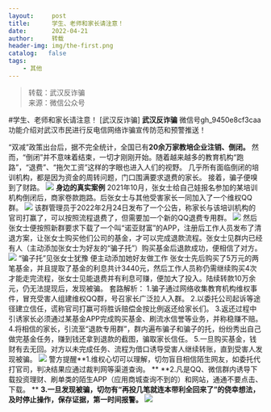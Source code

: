 ```yaml
---
layout:     post
title:      学生、老师和家长请注意！
date:       2022-04-21
author:     转载
header-img: img/the-first.png
catalog:   false
tags:
    - 其他
---
```


<blockquote><p>转载：武汉反诈骗<br>
来源：微信公众号</p></blockquote>

#学生、老师和家长请注意！
[武汉反诈骗]
**武汉反诈骗**
微信号gh_9450e8cf3caa
功能介绍对武汉市民进行反电信网络诈骗宣传防范和预警推送！

“双减”政策出台后，据不完全统计，全国已有**20余万家教培企业注销、倒闭。**
然而，“倒闭”并不意味着结束，一切才刚刚开始。随着越来越多的教育机构“跑路”，“退费”、“拖欠工资”这样的字眼也进入人们的视野。
几乎所有面临倒闭的培训机构，都是因为资金的周转问题，门口围满要求退费的家长。
接着，骗子便嗅到了财路。
![]({{site.baseurl}}/postimg/B2C3No7Vpvca5EPKSwdQV1ImGAHvQIPEHsWYH0zNZsFxjRDAVg52G9EwCQUGdKBaYUiaRYP3RtbC3JH9iaIicll1g.jpeg)
**身边的真实案例**
2021年10月，张女士给自己娃报名参加的某培训机构倒闭后，商家卷款跑路。后张女士与其他受害家长一同加入了一个维权QQ群。
![]({{site.baseurl}}/postimg/B2C3No7Vpvca5EPKSwdQV1ImGAHvQIPE2ibGUu76SJx7nKibFgwdK9KjJoHb0bR2pZ6iaAIvGHyZzAIuFg6GibF0Mw.jpeg)
该群管理员于2022年2月24日发布了一个公告，称家长与该培训机构的官司打赢了，可以按照流程退费了，但需要加一个新的QQ退费专用群。
![]({{site.baseurl}}/postimg/B2C3No7Vpvca5EPKSwdQV1ImGAHvQIPEC2aBSZh2Fhf7Pv17q0XnePGpgr1TG4782WwMpAxWJIK9ia25Abib7o9g.jpeg)
然后张女士便按照新群要求下载了一个叫“诺亚财富”的APP，注册后工作人员发布了清退方案，让张女士购买他们公司的基金，才可以完成退款流程。张女士见群内已经有人（主动添加张女士为好友的“骗子托”）购买基金后退款成功，便相信了对方。
![]({{site.baseurl}}/postimg/B2C3No7Vpvca5EPKSwdQV1ImGAHvQIPEFkajCluckhctwjzXLoZOjCribowAFu3erpYY9Nz0nL1JRPCOPmGZiafw.jpeg)
“骗子托”见张女士犹豫
便主动添加她好友做工作
张女士先后购买了5万元的两笔基金，并且提取了基金的利息共计3440元，然后工作人员称仍需继续购买4次才能走完流程，张女士见能退费并有利息可赚，便加大了投入。陆续转款10万余元，仍无法提现后，发现被骗。
套路解析：
1.骗子通过网络收集教育机构维权事件，冒充受害人组建维权QQ群，号召家长广泛拉人入群。
2.以委托公司起诉等途径建立信任，谎称官司打赢可将胜诉赔偿金按比例返还给家长们。
3.返还过程中引诱家长必须通过某基金APP完成购买基金、刷流水信誉等业务，并称稳赚不赔。
4.将相信的家长，引流至“退款专用群”，群内遍布骗子和骗子的托，纷纷秀出自己做完基金任务，赚到钱还拿到退款的截图，骗取家长信任。
5.一旦购买基金，钱财有去无回。对方以未完成任务、流程为借口诱导受害人继续转账，直到受害人发现被骗。
![]({{site.baseurl}}/postimg/7QRTvkK2qC6rZVjVyrDLPo0YS5G9DQsqibYOFdfPvwfibmePplIcKd59vlQkOZA0uCzc1EwAuia8O5QNSib28aU6Hg.png)
警方提醒**1.维权心切可以理解，切勿盲目相信陌生网友，如委托代打官司，判决结果应通过裁判网等渠道查询。
**
**2.凡是QQ、微信群内诱导下载投资理财、刷单类的陌生APP（应用商城查询不到的）和网站，通通不要点击、下载。
**
**3.一旦发现被骗，切勿有“再投几笔就连本带利全回来了”的侥幸想法，及时停止操作，保存证据，第一时间报警。**
![]({{site.baseurl}}/postimg/8wBAcE4t1v7f1DdaZKtfXDvnY7ddnr6X3HiaHlUic0AgSNwlicuGJYSF6icazmJUzbouAFHSW8CPOJRIiay7SE6WxFA.jpeg)

